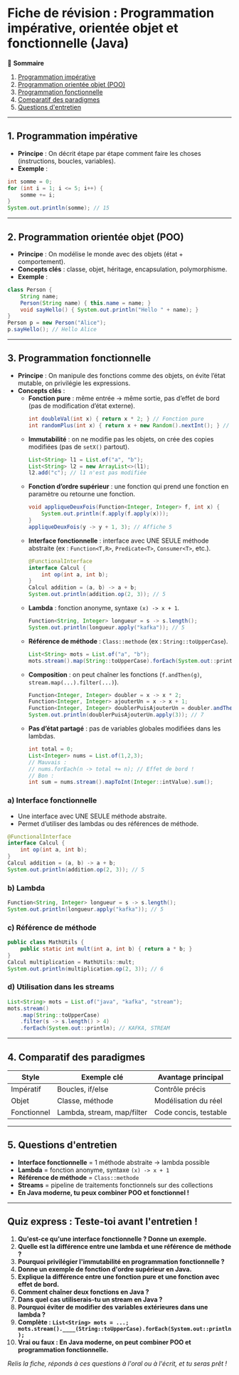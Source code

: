 # Fiche de révision : Programmation impérative, orientée objet et fonctionnelle (Java)

📑 **Sommaire**
1. [Programmation impérative](#1-programmation-impérative)
2. [Programmation orientée objet (POO)](#2-programmation-orientée-objet-poo)
3. [Programmation fonctionnelle](#3-programmation-fonctionnelle)
4. [Comparatif des paradigmes](#4-comparatif-des-paradigmes)
5. [Questions d'entretien](#5-questions-dentretien)

---

## 1. Programmation impérative
- **Principe** : On décrit étape par étape comment faire les choses (instructions, boucles, variables).
- **Exemple** :
```java
int somme = 0;
for (int i = 1; i <= 5; i++) {
    somme += i;
}
System.out.println(somme); // 15
```

---

## 2. Programmation orientée objet (POO)
- **Principe** : On modélise le monde avec des objets (état + comportement).
- **Concepts clés** : classe, objet, héritage, encapsulation, polymorphisme.
- **Exemple** :
```java
class Person {
    String name;
    Person(String name) { this.name = name; }
    void sayHello() { System.out.println("Hello " + name); }
}
Person p = new Person("Alice");
p.sayHello(); // Hello Alice
```

---

## 3. Programmation fonctionnelle
- **Principe** : On manipule des fonctions comme des objets, on évite l’état mutable, on privilégie les expressions.
- **Concepts clés** :
  - **Fonction pure** : même entrée → même sortie, pas d’effet de bord (pas de modification d’état externe).
    ```java
    int doubleVal(int x) { return x * 2; } // Fonction pure
    int randomPlus(int x) { return x + new Random().nextInt(); } // Pas pure !
    ```
  - **Immutabilité** : on ne modifie pas les objets, on crée des copies modifiées (pas de `setX()` partout).
    ```java
    List<String> l1 = List.of("a", "b");
    List<String> l2 = new ArrayList<>(l1);
    l2.add("c"); // l1 n'est pas modifiée
    ```
  - **Fonction d’ordre supérieur** : une fonction qui prend une fonction en paramètre ou retourne une fonction.
    ```java
    void appliqueDeuxFois(Function<Integer, Integer> f, int x) {
        System.out.println(f.apply(f.apply(x)));
    }
    appliqueDeuxFois(y -> y + 1, 3); // Affiche 5
    ```
  - **Interface fonctionnelle** : interface avec UNE SEULE méthode abstraite (ex : `Function<T,R>`, `Predicate<T>`, `Consumer<T>`, etc.).
    ```java
    @FunctionalInterface
    interface Calcul {
        int op(int a, int b);
    }
    Calcul addition = (a, b) -> a + b;
    System.out.println(addition.op(2, 3)); // 5
    ```
  - **Lambda** : fonction anonyme, syntaxe `(x) -> x + 1`.
    ```java
    Function<String, Integer> longueur = s -> s.length();
    System.out.println(longueur.apply("kafka")); // 5
    ```
  - **Référence de méthode** : `Class::methode` (ex : `String::toUpperCase`).
    ```java
    List<String> mots = List.of("a", "b");
    mots.stream().map(String::toUpperCase).forEach(System.out::println); // A B
    ```
  - **Composition** : on peut chaîner les fonctions (`f.andThen(g)`, `stream.map(...).filter(...)`).
    ```java
    Function<Integer, Integer> doubler = x -> x * 2;
    Function<Integer, Integer> ajouterUn = x -> x + 1;
    Function<Integer, Integer> doublerPuisAjouterUn = doubler.andThen(ajouterUn);
    System.out.println(doublerPuisAjouterUn.apply(3)); // 7
    ```
  - **Pas d’état partagé** : pas de variables globales modifiées dans les lambdas.
    ```java
    int total = 0;
    List<Integer> nums = List.of(1,2,3);
    // Mauvais :
    // nums.forEach(n -> total += n); // Effet de bord !
    // Bon :
    int sum = nums.stream().mapToInt(Integer::intValue).sum();
    ```

### a) Interface fonctionnelle
- Une interface avec UNE SEULE méthode abstraite.
- Permet d’utiliser des lambdas ou des références de méthode.
```java
@FunctionalInterface
interface Calcul {
    int op(int a, int b);
}
Calcul addition = (a, b) -> a + b;
System.out.println(addition.op(2, 3)); // 5
```

### b) Lambda
```java
Function<String, Integer> longueur = s -> s.length();
System.out.println(longueur.apply("kafka")); // 5
```

### c) Référence de méthode
```java
public class MathUtils {
    public static int mult(int a, int b) { return a * b; }
}
Calcul multiplication = MathUtils::mult;
System.out.println(multiplication.op(2, 3)); // 6
```

### d) Utilisation dans les streams
```java
List<String> mots = List.of("java", "kafka", "stream");
mots.stream()
    .map(String::toUpperCase)
    .filter(s -> s.length() > 4)
    .forEach(System.out::println); // KAFKA, STREAM
```

---

## 4. Comparatif des paradigmes
| Style         | Exemple clé                | Avantage principal         |
|---------------|---------------------------|---------------------------|
| Impératif     | Boucles, if/else          | Contrôle précis           |
| Objet         | Classe, méthode           | Modélisation du réel      |
| Fonctionnel   | Lambda, stream, map/filter| Code concis, testable     |

---

## 5. Questions d'entretien
- **Interface fonctionnelle** = 1 méthode abstraite → lambda possible
- **Lambda** = fonction anonyme, syntaxe `(x) -> x + 1`
- **Référence de méthode** = `Class::methode`
- **Streams** = pipeline de traitements fonctionnels sur des collections
- **En Java moderne, tu peux combiner POO et fonctionnel !**

---

## Quiz express : Teste-toi avant l'entretien !

1. **Qu'est-ce qu'une interface fonctionnelle ? Donne un exemple.**
2. **Quelle est la différence entre une lambda et une référence de méthode ?**
3. **Pourquoi privilégier l'immutabilité en programmation fonctionnelle ?**
4. **Donne un exemple de fonction d'ordre supérieur en Java.**
5. **Explique la différence entre une fonction pure et une fonction avec effet de bord.**
6. **Comment chaîner deux fonctions en Java ?**
7. **Dans quel cas utiliserais-tu un stream en Java ?**
8. **Pourquoi éviter de modifier des variables extérieures dans une lambda ?**
9. **Complète : `List<String> mots = ...; mots.stream().____(String::toUpperCase).forEach(System.out::println);`**
10. **Vrai ou faux : En Java moderne, on peut combiner POO et programmation fonctionnelle.**

*Relis la fiche, réponds à ces questions à l'oral ou à l'écrit, et tu seras prêt !*
